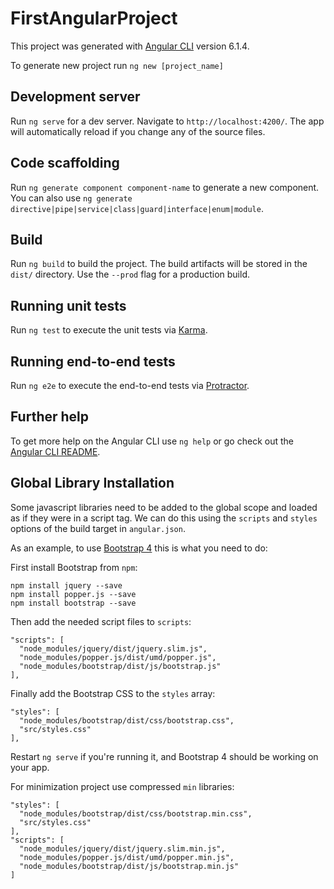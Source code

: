 # FirstAngularProject

This project was generated with [Angular CLI](https://github.com/angular/angular-cli) version 6.1.4.

To generate new project run `ng new [project_name]`

## Development server

Run `ng serve` for a dev server. Navigate to `http://localhost:4200/`. The app will automatically reload if you change any of the source files.

## Code scaffolding

Run `ng generate component component-name` to generate a new component. You can also use `ng generate directive|pipe|service|class|guard|interface|enum|module`.

## Build

Run `ng build` to build the project. The build artifacts will be stored in the `dist/` directory. Use the `--prod` flag for a production build.

## Running unit tests

Run `ng test` to execute the unit tests via [Karma](https://karma-runner.github.io).

## Running end-to-end tests

Run `ng e2e` to execute the end-to-end tests via [Protractor](http://www.protractortest.org/).

## Further help

To get more help on the Angular CLI use `ng help` or go check out the [Angular CLI README](https://github.com/angular/angular-cli/blob/master/README.md).

## Global Library Installation
Some javascript libraries need to be added to the global scope and loaded as if they were in a script tag. We can do this using the `scripts` and `styles` options of the build target in `angular.json`.

As an example, to use [Bootstrap 4](https://getbootstrap.com/docs/4.0/getting-started/introduction/) this is what you need to do:

First install Bootstrap from `npm`:
```
npm install jquery --save
npm install popper.js --save
npm install bootstrap --save
```
Then add the needed script files to `scripts`:
```
"scripts": [
  "node_modules/jquery/dist/jquery.slim.js",
  "node_modules/popper.js/dist/umd/popper.js",
  "node_modules/bootstrap/dist/js/bootstrap.js"
],
```
Finally add the Bootstrap CSS to the `styles` array:

```
"styles": [
  "node_modules/bootstrap/dist/css/bootstrap.css",
  "src/styles.css"
],
```
Restart `ng serve` if you're running it, and Bootstrap 4 should be working on your app.

For minimization project use compressed `min` libraries:
```
"styles": [
  "node_modules/bootstrap/dist/css/bootstrap.min.css",
  "src/styles.css"
],
"scripts": [
  "node_modules/jquery/dist/jquery.slim.min.js",
  "node_modules/popper.js/dist/umd/popper.min.js",
  "node_modules/bootstrap/dist/js/bootstrap.min.js"
]
```
